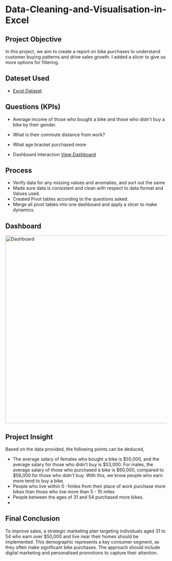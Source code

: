 # Data-Cleaning-and-Visualisation-in-Excel
## Project Objective
In this project, we aim to create a report on bike purchases to understand customer buying patterns and drive sales growth. I added a slicer to give us more options for filtering.
## Dateset Used
- <a href="https://github.com/sfakar/Data-Cleaning-and-Visualisation-Excel/blob/main/Excel%20Project.xlsx">Excel Dataset</a>

## Questions (KPIs)

- Average income of those who bought a bike and those who didn't buy a bike by their gender.
- What is their commute distance from work?
- What age bracket purchased more

- Dashboard interaction <a href="https://github.com/sfakar/Data-Cleaning-and-Visualisation-Excel/blob/main/Dashboard.png">View Dashboard</a>

## Process

- Verify data for any missing values and anomalies, and sort out the same
- Made sure data is consistent and clean with respect to data format and Values used.
- Created Pivot tables according to the questions asked.
- Merge all pivot tables into one dashboard and apply a slicer to make dynamics.

## Dashboard
<img width="1013" height="587" alt="Dashboard" src="https://github.com/user-attachments/assets/b786a99b-f447-4bbc-b272-f049917c4fc6" />


## Project Insight
Based on the data provided, the following points can be deduced,
- The average salary of females who bought a bike is $55,000, and the average salary for those who didn't buy is $53,000. For males, the average salary of those who purchased a bike is $60,000, compared to $56,000 for those who didn't buy. With this, we know people who earn more tend to buy a bike.
- People who live within 0 -1miles from their place of work purchase more bikes than those who live more than 5 - 10 miles
- People between the ages of 31 and 54 purchased more bikes.
- 
## Final Conclusion
To improve sales, a strategic marketing plan targeting individuals aged 31 to 54 who earn over $50,000 and live near their homes should be implemented. This demographic represents a key consumer segment, as they often make significant bike purchases. The approach should include digital marketing and personalised promotions to capture their attention.


